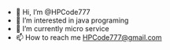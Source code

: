 - 👋 Hi, I’m @HPCode777
- 👀 I’m interested in java programing
- 🌱 I’m currently micro service
- 📫 How to reach me HPCode777@gmail.com

<!---
HPCode777/HPCode777 is a ✨ special ✨ repository because its `README.md` (this file) appears on your GitHub profile.
You can click the Preview link to take a look at your changes.
--->
